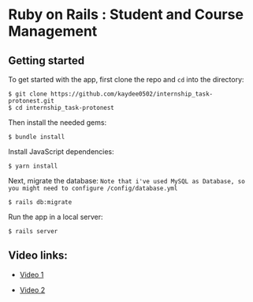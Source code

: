 # Ruby on Rails : Student and Course Management


## Getting started

To get started with the app, first clone the repo and `cd` into the directory:

```
$ git clone https://github.com/kaydee0502/internship_task-protonest.git 
$ cd internship_task-protonest
```

Then install the needed gems:

```
$ bundle install
```

Install JavaScript dependencies:

```
$ yarn install
```

Next, migrate the database:
`Note that i've used MySQL as Database, so you might need to configure /config/database.yml`

```
$ rails db:migrate
```


Run the app in a local server:

```
$ rails server
```


## Video links:

+ [Video 1](https://drive.google.com/file/d/1qEHX4FatmdbgbLCZe6QlqukvRXmW5tWN/view?usp=sharing)

+ [Video 2](https://drive.google.com/file/d/1riO38Y_UdJ-PyKZWwTOnr_I67V_TlCY5/view?usp=sharing)
